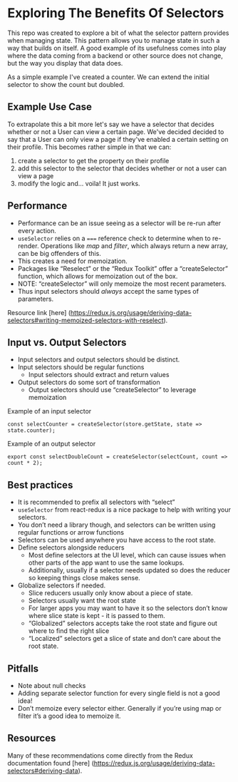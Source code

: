 # Exploring The Benefits Of Selectors

This repo was created to explore a bit of what the selector pattern provides when managing state.
This pattern allows you to manage state in such a way that builds on itself. A good example of its
usefulness comes into play where the data coming from a backend or other source does not change,
but the way you display that data does. 

As a simple example I've created a counter. We can extend the initial selector to show
the count but doubled. 

## Example Use Case

To extrapolate this a bit more let's say we have a selector that decides whether or not a User can
view a certain page. We've decided decided to say that a User can only view a page if they've
enabled a certain setting on their profile. This becomes rather simple in that we can:
1. create a selector to get the property on their profile
2. add this selector to the selector that decides whether or not a user can view a page
3. modify the logic and... voila! It just works. 

## Performance

- Performance can be an issue seeing as a selector will be re-run after every action. 
- `useSelector` relies on a `===` reference check to determine when to re-render. Operations like *map* and *filter*, which always return a new array, can be big offenders of this. 
- This creates a need for memoization.
- Packages like “Reselect” or the “Redux Toolkit” offer a “createSelector” function, which allows for memoization out of the box.
- NOTE: “createSelector” will only memoize the most recent parameters. 
- Thus input selectors should *always* accept the same types of parameters.

Resource link [here] (https://redux.js.org/usage/deriving-data-selectors#writing-memoized-selectors-with-reselect).

## Input vs. Output Selectors

- Input selectors and output selectors should be distinct. 
- Input selectors should be regular functions
    - Input selectors should extract and return values
- Output selectors do some sort of transformation
    - Output selectors should use “createSelector” to leverage memoization

Example of an input selector
```
const selectCounter = createSelector(store.getState, state => state.counter);
```

Example of an output selector
```
export const selectDoubleCount = createSelector(selectCount, count => count * 2);
```

## Best practices

- It is recommended to prefix all selectors with “select”
- `useSelector` from react-redux is a nice package to help with writing your selectors.
- You don’t need a library though, and selectors can be written using regular functions or arrow functions
- Selectors can be used anywhere you have access to the root state.
- Define selectors alongside reducers
    - Most define selectors at the UI level, which can cause issues when other parts of the app want to use the same lookups. 
    - Additionally, usually if a selector needs updated so does the reducer so keeping things close makes sense.  
- Globalize selectors if needed.
    - Slice reducers usually only know about a piece of state. 
    - Selectors usually want the root state
    - For larger apps you may want to have it so the selectors don’t know where slice state is kept - it is passed to them. 
    - “Globalized” selectors accepts take the root state and figure out where to find the right slice
    - “Localized” selectors get a slice of state and don’t care about the root state.

## Pitfalls

- Note about null checks
- Adding separate selector function for every single field is not a good idea!
- Don’t memoize every selector either. Generally if you’re using map or filter it’s a good idea to memoize it.

## Resources

Many of these recommendations come directly from the Redux documentation found [here] (https://redux.js.org/usage/deriving-data-selectors#deriving-data). 